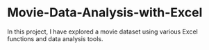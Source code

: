 # Movie-Data-Analysis-with-Excel
In this project, I have explored a movie dataset using various Excel functions and data analysis tools.
